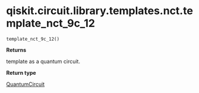 # qiskit.circuit.library.templates.nct.template\_nct\_9c\_12

<span id="undefined" />

`template_nct_9c_12()`

**Returns**

template as a quantum circuit.

**Return type**

[QuantumCircuit](qiskit.circuit.QuantumCircuit#qiskit.circuit.QuantumCircuit "qiskit.circuit.QuantumCircuit")
